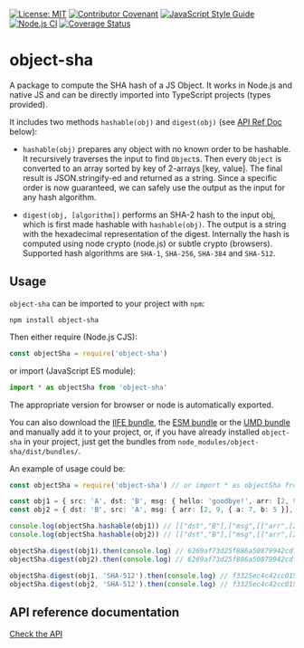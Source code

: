 [![License: MIT](https://img.shields.io/badge/License-MIT-yellow.svg)](https://opensource.org/licenses/MIT)
[![Contributor Covenant](https://img.shields.io/badge/Contributor%20Covenant-2.1-4baaaa.svg)](CODE_OF_CONDUCT.md)
[![JavaScript Style Guide](https://img.shields.io/badge/code_style-standard-brightgreen.svg)](https://standardjs.com)
[![Node.js CI](https://github.com/juanelas/object-sha/actions/workflows/build-and-test.yml/badge.svg)](https://github.com/juanelas/object-sha/actions/workflows/build-and-test.yml)
[![Coverage Status](https://coveralls.io/repos/github/juanelas/object-sha/badge.svg?branch=main)](https://coveralls.io/github/juanelas/object-sha?branch=main)

# object-sha

A package to compute the SHA hash of a JS Object. It works in Node.js and native JS and can be directly imported into TypeScript projects (types provided).

It includes two methods `hashable(obj)` and `digest(obj)` (see [API Ref Doc](#api-reference-documentation) below):

- `hashable(obj)` prepares any object with no known order to be hashable. It recursively traverses the input to find `Object`s. Then every `Object` is converted to an array sorted by key of 2-arrays [key, value]. The final result is JSON.stringify-ed and returned as a string. Since a specific order is now guaranteed, we can safely use the output as the input for any hash algorithm.

- `digest(obj, [algorithm])` performs an SHA-2 hash to the input obj, which is first made hashable with `hashable(obj)`. The output is a string with the hexadecimal representation of the digest. Internally the hash is computed using node crypto (node.js) or subtle crypto (browsers). Supported hash algorithms are `SHA-1`, `SHA-256`, `SHA-384` and `SHA-512`.

## Usage

`object-sha` can be imported to your project with `npm`:

```console
npm install object-sha
```

Then either require (Node.js CJS):

```javascript
const objectSha = require('object-sha')
```

or import (JavaScript ES module):

```javascript
import * as objectSha from 'object-sha'
```

The appropriate version for browser or node is automatically exported.

You can also download the [IIFE bundle](https://raw.githubusercontent.com/juanelas/object-sha/main/dist/bundle.iife.js), the [ESM bundle](https://raw.githubusercontent.com/juanelas/object-sha/main/dist/bundle.esm.min.js) or the [UMD bundle](https://raw.githubusercontent.com/juanelas/object-sha/main/dist/bundle.umd.js) and manually add it to your project, or, if you have already installed `object-sha` in your project, just get the bundles from `node_modules/object-sha/dist/bundles/`.

An example of usage could be:

```typescript
const objectSha = require('object-sha') // or import * as objectSha from 'object-sha'

const obj1 = { src: 'A', dst: 'B', msg: { hello: 'goodbye!', arr: [2, 9, { b: 5, a: 7 }] } }
const obj2 = { dst: 'B', src: 'A', msg: { arr: [2, 9, { a: 7, b: 5 }], hello: 'goodbye!' } }

console.log(objectSha.hashable(obj1)) // [["dst","B"],["msg",[["arr",[2,9,[["a",7],["b",5]]]],["hello","goodbye!"]]],["src","A"]]
console.log(objectSha.hashable(obj2)) // [["dst","B"],["msg",[["arr",[2,9,[["a",7],["b",5]]]],["hello","goodbye!"]]],["src","A"]]

objectSha.digest(obj1).then(console.log) // 6269af73d25f886a50879942cdf5c40500371c6f4d510cec0a67b2992b0a9549
objectSha.digest(obj2).then(console.log) // 6269af73d25f886a50879942cdf5c40500371c6f4d510cec0a67b2992b0a9549

objectSha.digest(obj1, 'SHA-512').then(console.log) // f3325ec4c42cc0154c6a9c78446ce3915196c6ae62d077838b699ca83faa2bd2c0639dd6ca43561afb28bfeb2ffd7481b45c07eaebb7098e1c62ef3c0d441b0b
objectSha.digest(obj2, 'SHA-512').then(console.log) // f3325ec4c42cc0154c6a9c78446ce3915196c6ae62d077838b699ca83faa2bd2c0639dd6ca43561afb28bfeb2ffd7481b45c07eaebb7098e1c62ef3c0d441b0b

```

## API reference documentation

[Check the API](./docs/API.md)
